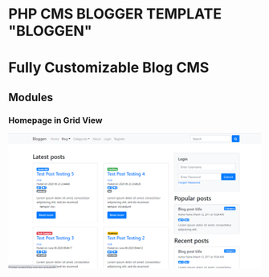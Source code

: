 # PHP CMS BLOGGER TEMPLATE "BLOGGEN"

# Fully Customizable Blog CMS

## Modules

### Homepage in Grid View

<img src="https://github.com/nancyepey/bloggen/blob/master/images/bloggen1.PNG" alt="grid homepage">